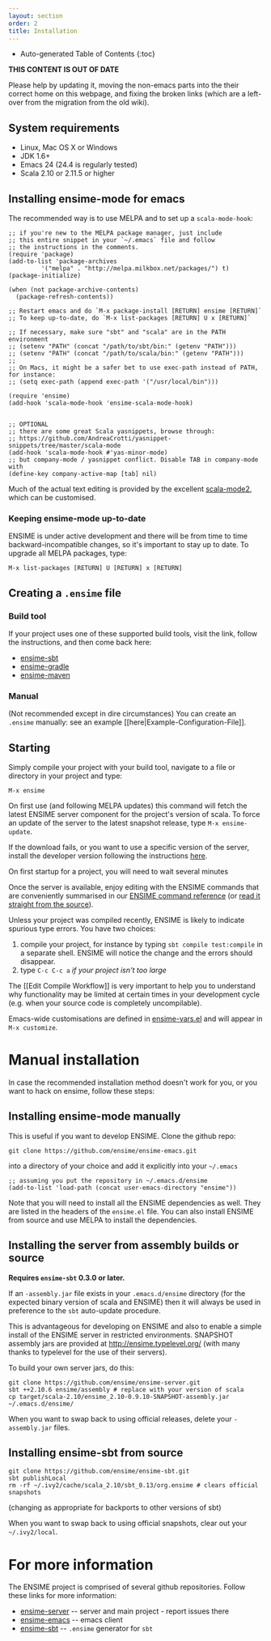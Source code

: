 ```yaml
---
layout: section
order: 2
title: Installation
---
```


- Auto-generated Table of Contents
{:toc}

**THIS CONTENT IS OUT OF DATE**

Please help by updating it, moving the non-emacs parts into the their correct home on this webpage, and fixing the broken links (which are a left-over from the migration from the old wiki).

## System requirements
- Linux, Mac OS X or Windows
- JDK 1.6+
- Emacs 24 (24.4 is regularly tested)
- Scala 2.10 or 2.11.5 or higher

## Installing ensime-mode for emacs

The recommended way is to use MELPA and to set up a `scala-mode-hook`:

```elisp
;; if you're new to the MELPA package manager, just include
;; this entire snippet in your `~/.emacs` file and follow
;; the instructions in the comments.
(require 'package)
(add-to-list 'package-archives
	     '("melpa" . "http://melpa.milkbox.net/packages/") t)
(package-initialize)

(when (not package-archive-contents)
  (package-refresh-contents))

;; Restart emacs and do `M-x package-install [RETURN] ensime [RETURN]`
;; To keep up-to-date, do `M-x list-packages [RETURN] U x [RETURN]`

;; If necessary, make sure "sbt" and "scala" are in the PATH environment
;; (setenv "PATH" (concat "/path/to/sbt/bin:" (getenv "PATH")))
;; (setenv "PATH" (concat "/path/to/scala/bin:" (getenv "PATH")))
;;
;; On Macs, it might be a safer bet to use exec-path instead of PATH, for instance:
;; (setq exec-path (append exec-path '("/usr/local/bin")))

(require 'ensime)
(add-hook 'scala-mode-hook 'ensime-scala-mode-hook)


;; OPTIONAL
;; there are some great Scala yasnippets, browse through:
;; https://github.com/AndreaCrotti/yasnippet-snippets/tree/master/scala-mode
(add-hook 'scala-mode-hook #'yas-minor-mode)
;; but company-mode / yasnippet conflict. Disable TAB in company-mode with
(define-key company-active-map [tab] nil)
```

Much of the actual text editing is provided by the excellent
[scala-mode2](https://github.com/hvesalai/scala-mode2), which can
be customised.

### Keeping ensime-mode up-to-date

ENSIME is under active development and there will be from time to time backward-incompatible changes, so it's important to stay up to date. To upgrade all MELPA packages, type:

```
M-x list-packages [RETURN] U [RETURN] x [RETURN]
```

## Creating a `.ensime` file

### Build tool

If your project uses one of these supported build tools, visit the link, follow the instructions, and then come back here:

* [ensime-sbt](https://github.com/ensime/ensime-sbt)
* [ensime-gradle](https://github.com/ensime/ensime-gradle)
* [ensime-maven](https://github.com/ensime/ensime-maven)

### Manual

(Not recommended except in dire circumstances) You can create an `.ensime` manually: see an example [[here|Example-Configuration-File]].

## Starting

Simply compile your project with your build tool, navigate to a file or directory in your project and type:

```
M-x ensime
```

On first use (and following MELPA updates) this command will fetch the latest ENSIME server component for the project's version of scala. To force an update of the server to the latest snapshot release, type `M-x ensime-update`.

If the download fails, or you want to use a specific version of the server, install the developer version following the instructions [here](#installing-the-server-from-source).

On first startup for a project, you will need to wait several minutes

Once the server is available, enjoy editing with the ENSIME commands that are conveniently
summarised in our
[ENSIME command reference](https://github.com/ensime/ensime-emacs/wiki/Emacs-Command-Reference)
(or [read it straight from the source](http://github.com/ensime/ensime-emacs/blob/master/ensime-mode.el#L49)).

Unless your project was compiled recently, ENSIME is likely to indicate spurious type errors. You have two choices:

1. compile your project, for instance by typing `sbt compile test:compile` in a separate shell. ENSIME will notice the change and the errors should disappear.
1. type `C-c C-c a` _if your project isn't too large_

The [[Edit Compile Workflow]] is very important to help you to understand why functionality may be limited at certain times in your development cycle (e.g. when your source code is completely uncompilable).

Emacs-wide customisations are defined in [ensime-vars.el](http://github.com/ensime/ensime-emacs/blob/master/ensime-vars.el) and will appear in `M-x customize`.

# Manual installation

In case the recommended installation method doesn't work for you, or you want to hack on ensime, follow these steps:

## Installing ensime-mode manually

This is useful if you want to develop ENSIME.
Clone the github repo:

```
git clone https://github.com/ensime/ensime-emacs.git
```

into a directory of your choice and add it explicitly into your `~/.emacs`

```elisp
;; assuming you put the repository in ~/.emacs.d/ensime
(add-to-list 'load-path (concat user-emacs-directory "ensime"))
```

Note that you will need to install all the ENSIME dependencies as well. They are listed in the headers of the `ensime.el` file. You can also install ENSIME from source and use MELPA to install the dependencies.

## Installing the server from assembly builds or source

**Requires `ensime-sbt` 0.3.0 or later.**

If an `-assembly.jar` file exists in your `.emacs.d/ensime` directory (for the expected binary version of scala and ENSIME) then it will always be used in preference to the `sbt` auto-update procedure.

This is advantageous for developing on ENSIME and also to enable a simple install of the ENSIME server in restricted environments. SNAPSHOT assembly jars are provided at http://ensime.typelevel.org/ (with many thanks to typelevel for the use of their servers).

To build your own server jars, do this:

```
git clone https://github.com/ensime/ensime-server.git
sbt ++2.10.6 ensime/assembly # replace with your version of scala
cp target/scala-2.10/ensime_2.10-0.9.10-SNAPSHOT-assembly.jar ~/.emacs.d/ensime/
```

When you want to swap back to using official releases, delete your `-assembly.jar` files.

## Installing ensime-sbt from source

```
git clone https://github.com/ensime/ensime-sbt.git
sbt publishLocal
rm -rf ~/.ivy2/cache/scala_2.10/sbt_0.13/org.ensime # clears official snapshots
```

(changing as appropriate for backports to other versions of sbt)

When you want to swap back to using official snapshots, clear out your `~/.ivy2/local`.

# For more information

The ENSIME project is comprised of several github repositories. Follow these links for more information:

- [ensime-server](https://github.com/ensime/ensime-server/) -- server and main project - report issues there
- [ensime-emacs](https://github.com/ensime/ensime-emacs/)  -- emacs client
- [ensime-sbt](https://github.com/ensime/ensime-sbt/) -- `.ensime` generator for `sbt`
